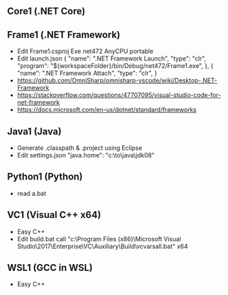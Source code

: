 ## Core1 (.NET Core)

## Frame1 (.NET Framework)
* Edit Frame1.csproj
  <PropertyGroup>
    <OutputType>Exe</OutputType>
    <TargetFramework>net472</TargetFramework>
    <PlatformTarget>AnyCPU</PlatformTarget>
    <DebugType>portable</DebugType>
  </PropertyGroup>
* Edit launch.json
        {
            "name": ".NET Framework Launch",
            "type": "clr",
            "program": "${workspaceFolder}/bin/Debug/net472/Frame1.exe",
        },
        {
            "name": ".NET Framework Attach",
            "type": "clr",
        }
* https://github.com/OmniSharp/omnisharp-vscode/wiki/Desktop-.NET-Framework
* https://stackoverflow.com/questions/47707095/visual-studio-code-for-net-framework
* https://docs.microsoft.com/en-us/dotnet/standard/frameworks

## Java1 (Java)
* Generate .classpath & .project using Eclipse
* Edit settings.json
"java.home": "c:\\to\\java\\jdk08"

## Python1 (Python)
* read a.bat

## VC1 (Visual C++ x64)
* Easy C++
* Edit build.bat
call "c:\Program Files (x86)\Microsoft Visual Studio\2017\Enterprise\VC\Auxiliary\Build\vcvarsall.bat" x64

## WSL1 (GCC in WSL)
* Easy C++
